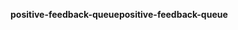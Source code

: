 <span data-ttu-id="7e176-101">**positive-feedback-queue**</span><span class="sxs-lookup"><span data-stu-id="7e176-101">**positive-feedback-queue**</span></span>